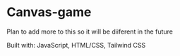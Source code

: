 # Canvas-game

Plan to add more to this so it will be diiferent in the future

Built with: JavaScript, HTML/CSS, Tailwind CSS

